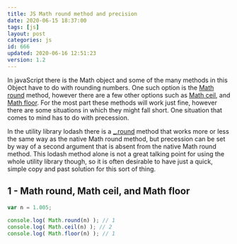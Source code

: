 ```yaml
---
title: JS Math round method and precision
date: 2020-06-15 18:37:00
tags: [js]
layout: post
categories: js
id: 666
updated: 2020-06-16 12:51:23
version: 1.2
---
```


In javaScript there is the Math object and some of the many methods in this Object have to do with rounding numbers. One such option is the [Math round](https://developer.mozilla.org/en-US/docs/Web/JavaScript/Reference/Global_Objects/Math/round) method, however there are a few other options such as [Math ceil](https://developer.mozilla.org/en-US/docs/Web/JavaScript/Reference/Global_Objects/Math/ceil), and [Math floor](https://developer.mozilla.org/en-US/docs/Web/JavaScript/Reference/Global_Objects/Math/floor). For the most part these methods will work just fine, however there are some situations in which they might fall short. One situation that comes to mind has to do with precession.

In the utility library lodash there is a [\_.round](/2018/08/03/lodash_round) method that works more or less the same way as the native Math round method, but precession can be set by way of a second argument that is absent from the native Math round method. This lodash method alone is not a great talking point for using the whole utility library though, so it is often desirable to have just a quick, simple copy and past solution for this sort of thing.

<!-- more -->

## 1 - Math round, Math ceil, and Math floor

```js
var n = 1.005;
 
console.log( Math.round(n) ); // 1
console.log( Math.ceil(n) ); // 2
console.log( Math.floor(n) ); // 1
```